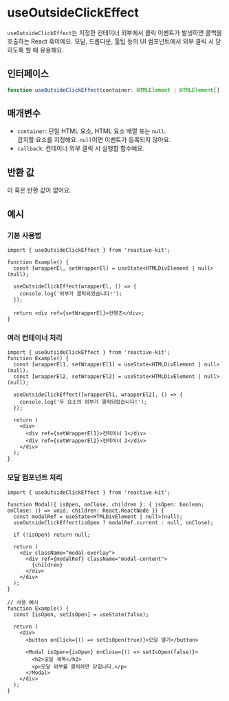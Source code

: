 # useOutsideClickEffect

`useOutsideClickEffect`는 지정한 컨테이너 외부에서 클릭 이벤트가 발생하면 콜백을 호출하는 React 훅이에요.
모달, 드롭다운, 툴팁 등의 UI 컴포넌트에서 외부 클릭 시 닫히도록 할 때 유용해요.

## 인터페이스

```ts
function useOutsideClickEffect(container: HTMLElement | HTMLElement[] | null, callback: () => void): void;
```

## 매개변수

- `container`: 단일 HTML 요소, HTML 요소 배열 또는 `null`.  
  감지할 요소를 지정해요. `null`이면 이벤트가 등록되지 않아요.
- `callback`: 컨테이너 외부 클릭 시 실행할 함수예요.

## 반환 값

이 훅은 반환 값이 없어요.

## 예시

### 기본 사용법

```tsx
import { useOutsideClickEffect } from 'reactive-kit';

function Example() {
  const [wrapperEl, setWrapperEl] = useState<HTMLDivElement | null>(null);

  useOutsideClickEffect(wrapperEl, () => {
    console.log('외부가 클릭되었습니다!');
  });

  return <div ref={setWrapperEl}>컨텐츠</div>;
}
```

### 여러 컨테이너 처리

```tsx
import { useOutsideClickEffect } from 'reactive-kit';
function Example() {
  const [wrapperEl1, setWrapperEl1] = useState<HTMLDivElement | null>(null);
  const [wrapperEl2, setWrapperEl2] = useState<HTMLDivElement | null>(null);

  useOutsideClickEffect([wrapperEl1, wrapperEl2], () => {
    console.log('두 요소의 외부가 클릭되었습니다!');
  });

  return (
    <div>
      <div ref={setWrapperEl1}>컨테이너 1</div>
      <div ref={setWrapperEl2}>컨테이너 2</div>
    </div>
  );
}
```

### 모달 컴포넌트 처리

```tsx
import { useOutsideClickEffect } from 'reactive-kit';

function Modal({ isOpen, onClose, children }: { isOpen: boolean; onClose: () => void; children: React.ReactNode }) {
  const modalRef = useState<HTMLDivElement | null>(null);
  useOutsideClickEffect(isOpen ? modalRef.current : null, onClose);

  if (!isOpen) return null;

  return (
    <div className="modal-overlay">
      <div ref={modalRef} className="modal-content">
        {children}
      </div>
    </div>
  );
}

// 사용 예시
function Example() {
  const [isOpen, setIsOpen] = useState(false);

  return (
    <div>
      <button onClick={() => setIsOpen(true)}>모달 열기</button>

      <Modal isOpen={isOpen} onClose={() => setIsOpen(false)}>
        <h2>모달 제목</h2>
        <p>모달 외부를 클릭하면 닫힙니다.</p>
      </Modal>
    </div>
  );
}
```

